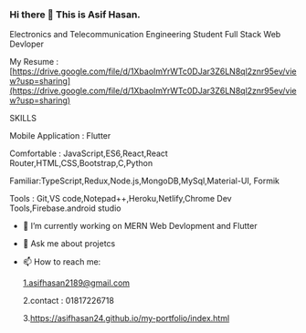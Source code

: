 ### Hi there 👋 This is Asif Hasan.
Electronics and Telecommunication Engineering Student
Full Stack Web Devloper


My Resume :  
[https://drive.google.com/file/d/1XbaoImYrWTc0DJar3Z6LN8ql2znr95ev/view?usp=sharing](https://drive.google.com/file/d/1XbaoImYrWTc0DJar3Z6LN8ql2znr95ev/view?usp=sharing)

SKILLS

Mobile Application : Flutter


Comfortable : JavaScript,ES6,React,React Router,HTML,CSS,Bootstrap,C,Python


Familiar:TypeScript,Redux,Node.js,MongoDB,MySql,Material-UI,
Formik

Tools : Git,VS code,Notepad++,Heroku,Netlify,Chrome Dev Tools,Firebase.android studio


- 🔭 I’m currently working on  MERN Web Devlopment and Flutter



- 💬 Ask me about projetcs
- 📫 How to reach me: 


  1.asifhasan2189@gmail.com
  
  
  2.contact : 01817226718
  
  3.https://asifhasan24.github.io/my-portfolio/index.html
